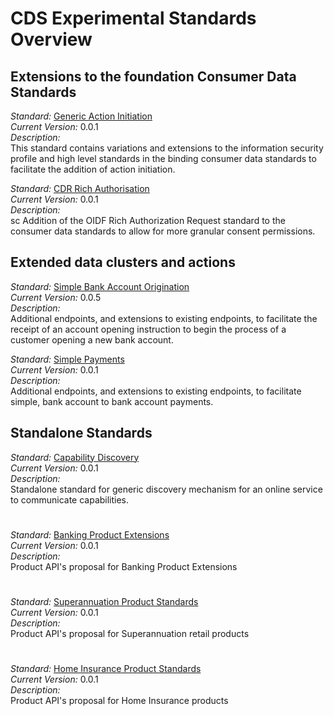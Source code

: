 # CDS Experimental Standards Overview


## Extensions to the foundation Consumer Data Standards

*Standard:* [Generic Action Initiation](./Standards/Generic-Action-Initiation.html)<br/>
*Current Version:* 0.0.1<br/>
*Description:*<br/>
This standard contains variations and extensions to the information security
profile and high level standards in the binding consumer data standards to
facilitate the addition of action initiation.

*Standard:* [CDR Rich Authorisation](./Standards/CDR-Rich-Authorisation.html)<br/>
*Current Version:* 0.0.1<br/>
*Description:*<br/>sc
Addition of the OIDF Rich Authorization Request standard to the consumer data
standards to allow for more granular consent permissions.

## Extended data clusters and actions

*Standard:* [Simple Bank Account Origination](./Standards/Simple-Bank-Account-Origination.html)<br/>
*Current Version:* 0.0.5<br/>
*Description:*<br/>
Additional endpoints, and extensions to existing endpoints, to facilitate the receipt of an account opening instruction to begin the process of a customer opening a new bank account.

*Standard:* [Simple Payments](./Standards/Simple-Payments.html)<br/>
*Current Version:* 0.0.1<br/>
*Description:*<br/>
Additional endpoints, and extensions to existing endpoints, to facilitate simple, bank account to bank account payments.

## Standalone Standards

*Standard:* [Capability Discovery](./Standards/Capability-Discovery.html)<br/>
*Current Version:* 0.0.1<br/>
*Description:*<br/>
Standalone standard for generic discovery mechanism for an online service to
communicate capabilities.

# 

*Standard:* [Banking Product Extensions](./Standards/Banking-Product-Ext.html)<br/>
*Current Version:* 0.0.1<br/>
*Description:*<br/>
Product API's proposal for Banking Product Extensions

# 

*Standard:* [Superannuation Product Standards](./Standards/Super-Product.html)<br/>
*Current Version:* 0.0.1<br/>
*Description:*<br/>
Product API's proposal for Superannuation retail products

# 

*Standard:* [Home Insurance Product Standards](./Standards/Insurance-Home-Product.html)<br/>
*Current Version:* 0.0.1<br/>
*Description:*<br/>
Product API's proposal for Home Insurance products
